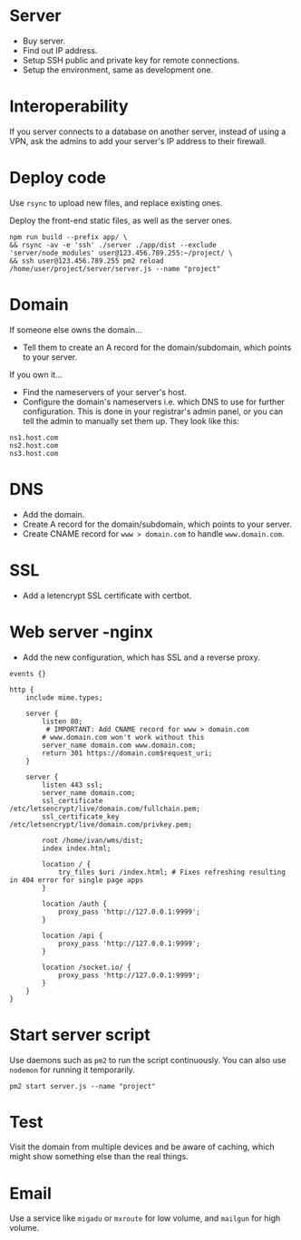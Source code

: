 # Server

-   Buy server.
-   Find out IP address.
-   Setup SSH public and private key for remote connections.
-   Setup the environment, same as development one.

# Interoperability

If you server connects to a database on another server, instead of using a VPN, ask the admins to add your server's IP address to their firewall.

# Deploy code

Use `rsync` to upload new files, and replace existing ones.

Deploy the front-end static files, as well as the server ones.

```
npm run build --prefix app/ \
&& rsync -av -e 'ssh' ./server ./app/dist --exclude 'server/node_modules' user@123.456.789.255:~/project/ \
&& ssh user@123.456.789.255 pm2 reload /home/user/project/server/server.js --name "project"
```

# Domain

If someone else owns the domain...

-   Tell them to create an A record for the domain/subdomain, which points to your server.

If you own it...

-   Find the nameservers of your server's host.
-   Configure the domain's nameservers i.e. which DNS to use for further configuration. This is done in your registrar's admin panel, or you can tell the admin to manually set them up. They look like this:

```
ns1.host.com
ns2.host.com
ns3.host.com
```

# DNS

-   Add the domain.
-   Create A record for the domain/subdomain, which points to your server.
-   Create CNAME record for `www > domain.com` to handle `www.domain.com`.

# SSL

-   Add a letencrypt SSL certificate with certbot.

# Web server -nginx

-   Add the new configuration, which has SSL and a reverse proxy.

```nginx
events {}

http {
    include mime.types;

    server {
        listen 80;
         # IMPORTANT: Add CNAME record for www > domain.com
        # www.domain.com won't work without this
        server_name domain.com www.domain.com;
        return 301 https://domain.com$request_uri;
    }

    server {
        listen 443 ssl;
        server_name domain.com;
        ssl_certificate /etc/letsencrypt/live/domain.com/fullchain.pem;
        ssl_certificate_key /etc/letsencrypt/live/domain.com/privkey.pem;

        root /home/ivan/wms/dist;
        index index.html;

        location / {
            try_files $uri /index.html; # Fixes refreshing resulting in 404 error for single page apps
        }

        location /auth {
            proxy_pass 'http://127.0.0.1:9999';
        }

        location /api {
            proxy_pass 'http://127.0.0.1:9999';
        }

        location /socket.io/ {
            proxy_pass 'http://127.0.0.1:9999';
        }
    }
}
```

# Start server script

Use daemons such as `pm2` to run the script continuously. You can also use `nodemon` for running it temporarily.

```
pm2 start server.js --name "project"
```

# Test

Visit the domain from multiple devices and be aware of caching, which might show something else than the real things.

# Email

Use a service like `migadu` or `mxroute` for low volume, and `mailgun` for high volume.
